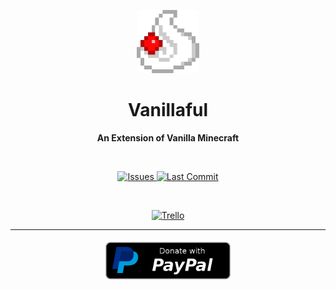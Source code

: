 <p align="center">
  <a align="center" href='https://www.curseforge.com/minecraft/mc-mods/vanillaful'/>
    <img src="icon.png" width="20%" />
  </a>
</p>

<h1 align="center">Vanillaful</h1>

<p align="center">
    <b>An Extension of Vanilla Minecraft</b>
</p>

<br>

<p align="center">
    <a href="https://github.com/Dan-Mizu/Vanillaful/issues" target="_blank">
        <img src="https://img.shields.io/github/issues/Dan-Mizu/Vanillaful?color=red&style=for-the-badge" alt="Issues"/>
    </a>
    <a href="https://github.com/Dan-Mizu/Vanillaful/commits" target="_blank">
        <img src="https://img.shields.io/github/last-commit/Dan-Mizu/Vanillaful?color=darkgreen&style=for-the-badge" alt="Last Commit"/>
    </a>
</p>

<br>

<p align="center">
    <a href="https://trello.com/b/cWnb0OZw/vanillaful" target="_blank">
        <img src="https://img.shields.io/badge/-Trello-blue?logo=trello&style=for-the-badge" alt="Trello">
    </a>
</p>

<hr>

<p align="center" style="display: flex; justify-content: center; align-items: center;">
    <a href="https://www.paypal.com/paypalme/DanMizu" target="_blank" style="padding: 1%">
        <img height="60rem" src="paypal-donate-button.webp" alt="Donation Button"/>
    </a>
</p>
